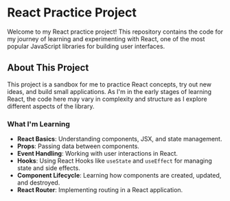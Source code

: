 
# React Practice Project

Welcome to my React practice project! This repository contains the code for my journey of learning and experimenting with React, one of the most popular JavaScript libraries for building user interfaces.

## About This Project

This project is a sandbox for me to practice React concepts, try out new ideas, and build small applications. As I'm in the early stages of learning React, the code here may vary in complexity and structure as I explore different aspects of the library.

### What I'm Learning

- **React Basics**: Understanding components, JSX, and state management.
- **Props**: Passing data between components.
- **Event Handling**: Working with user interactions in React.
- **Hooks**: Using React Hooks like `useState` and `useEffect` for managing state and side effects.
- **Component Lifecycle**: Learning how components are created, updated, and destroyed.
- **React Router**: Implementing routing in a React application.